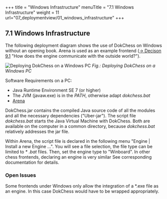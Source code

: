 +++
title = "Windows Infrastructure"
menuTitle = "7.1 Windows Infrastructure"
weight = 11
url="07_deploymentview/01_windows_infrastructure"
+++

## 7.1 Windows Infrastructure
The following deployment diagram shows the use of DokChess on Windows without an opening book.
Arena is used as an example frontend ([→ Decison 9.1](/en/09_decisions/01_connectivity/) "How does the engine communicate with the outside world?").

![Deploying DokChess on a Windows PC](/images/en/07_01_Deployment_Windows.png "Deploying DokChess on a Windows PC")
*Fig.: Deploying DokChess on a Windows PC*

Software Requirements on a PC:

* Java Runtime Environment SE 7 (or higher)
* The JVM (javaw.exe) is in the _PATH_, otherwise adapt _dokchess.bat_
* [Arena](http://www.playwitharena.de)

DokChess.jar contains the compiled Java source code of all the modules and all the necessary dependencies ("Uber-jar").
The script file _dokchess.bat_ starts the Java Virtual Machine with DokChess. Both are available on the computer in a common directory, because _dokchess.bat_ relatively addresses the jar file.

Within Arena, the script file is declared in the following menu "Engine | Install a new Engine ...".
You will see a file selection, the file type can be limited to _* .bat_ files.
Then, set the engine type to "Winboard".
In other chess frontends, declaring an engine is very similar
See corresponding documentation for details.

### Open Issues
Some frontends under Windows only allow the integration of a \*.exe file as an engine.
In this case DokChess would have to be wrapped appropriately.
